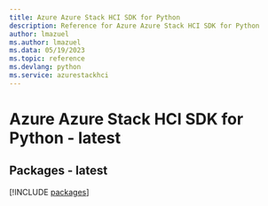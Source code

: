 ```yaml
---
title: Azure Azure Stack HCI SDK for Python
description: Reference for Azure Azure Stack HCI SDK for Python
author: lmazuel
ms.author: lmazuel
ms.data: 05/19/2023
ms.topic: reference
ms.devlang: python
ms.service: azurestackhci
---
```

# Azure Azure Stack HCI SDK for Python - latest
## Packages - latest
[!INCLUDE [packages](azure-stack-hci-index.md)]